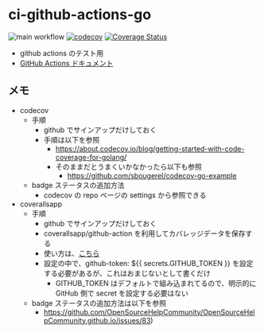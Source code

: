 # ci-github-actions-go

![main workflow](https://github.com/syunkitada/ci-github-actions-go/actions/workflows/main.yml/badge.svg)
[![codecov](https://codecov.io/gh/syunkitada/ci-github-actions-go/branch/main/graph/badge.svg?token=59VCVG3H1H)](https://codecov.io/gh/syunkitada/ci-github-actions-go)
[![Coverage Status](https://coveralls.io/repos/github/syunkitada/ci-github-actions-go/badge.svg?branch=mod-actions)](https://coveralls.io/github/syunkitada/ci-github-actions-go?branch=mod-actions)

- github actions のテスト用
- [GitHub Actions ドキュメント](https://docs.github.com/en/actions)

## メモ

- codecov
  - 手順
    - github でサインアップだけしておく
    - 手順は以下を参照
      - https://about.codecov.io/blog/getting-started-with-code-coverage-for-golang/
      - そのままだとうまくいかなかったら以下も参照
        - https://github.com/sbougerel/codecov-go-example
  - badge ステータスの追加方法
    - codecov の repo ページの settings から参照できる
- coverallsapp
  - 手順
    - github でサインアップだけしておく
    - coverallsapp/github-action を利用してカバレッジデータを保存する
    - 使い方は、[こちら](https://github.com/coverallsapp/github-action)
    - 設定の中で、github-token: ${{ secrets.GITHUB_TOKEN }} を設定する必要があるが、これはおまじないとして書くだけ
      - GITHUB_TOKEN はデフォルトで組み込まれてるので、明示的に GitHub 側で secret を設定する必要はない
  - badge ステータスの追加方法は以下を参照
    - https://github.com/OpenSourceHelpCommunity/OpenSourceHelpCommunity.github.io/issues/83)
